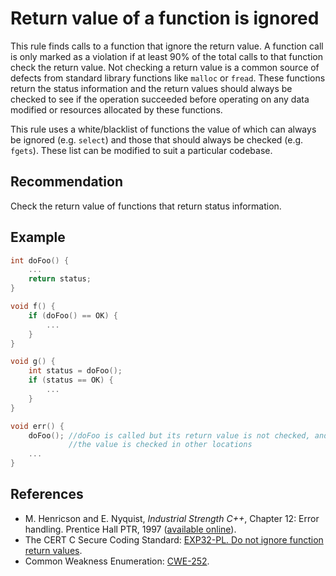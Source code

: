 # Return value of a function is ignored
This rule finds calls to a function that ignore the return value. A function call is only marked as a violation if at least 90% of the total calls to that function check the return value. Not checking a return value is a common source of defects from standard library functions like `malloc` or `fread`. These functions return the status information and the return values should always be checked to see if the operation succeeded before operating on any data modified or resources allocated by these functions.

This rule uses a white/blacklist of functions the value of which can always be ignored (e.g. `select`) and those that should always be checked (e.g. `fgets`). These list can be modified to suit a particular codebase.


## Recommendation
Check the return value of functions that return status information.


## Example

```cpp
int doFoo() {
	...
	return status;
}

void f() {
	if (doFoo() == OK) {
		...
	}
}

void g() {
	int status = doFoo();
	if (status == OK) {
		...
	}
}

void err() {
	doFoo(); //doFoo is called but its return value is not checked, and 
	         //the value is checked in other locations
	...
}

```

## References
* M. Henricson and E. Nyquist, *Industrial Strength C++*, Chapter 12: Error handling. Prentice Hall PTR, 1997 ([available online](https://web.archive.org/web/20190919025638/https://mongers.org/industrial-c++/)).
* The CERT C Secure Coding Standard: [EXP32-PL. Do not ignore function return values](https://www.securecoding.cert.org/confluence/display/perl/EXP32-PL.+Do+not+ignore+function+return+values).
* Common Weakness Enumeration: [CWE-252](https://cwe.mitre.org/data/definitions/252.html).
